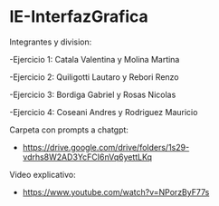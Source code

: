 # IE-InterfazGrafica

Integrantes y division:

-Ejercicio 1: Catala Valentina y Molina Martina

-Ejercicio 2: Quiligotti Lautaro y Rebori Renzo

-Ejercicio 3: Bordiga Gabriel y Rosas Nicolas

-Ejercicio 4: Coseani Andres y Rodriguez Mauricio


Carpeta con prompts a chatgpt:
- https://drive.google.com/drive/folders/1s29-vdrhs8W2AD3YcFCI6nVq6yettLKq


Video explicativo:
- https://www.youtube.com/watch?v=NPorzByF77s
